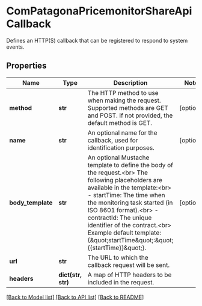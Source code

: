 # ComPatagonaPricemonitorShareApiCallback

Defines an HTTP(S) callback that can be registered to respond to system events.
## Properties
Name | Type | Description | Notes
------------ | ------------- | ------------- | -------------
**method** | **str** | The HTTP method to use when making the request. Supported methods are GET and POST. If not provided, the default method is GET. | [optional] 
**name** | **str** | An optional name for the callback, used for identification purposes. | [optional] 
**body_template** | **str** | An optional Mustache template to define the body of the request.&lt;br&gt; The following placeholders are available in the template:&lt;br&gt; - startTime: The time when the monitoring task started (in ISO 8601 format).&lt;br&gt; - contractId: The unique identifier of the contract.&lt;br&gt; Example default template: {\&quot;startTime\&quot;:\&quot;{{startTime}}\&quot;}. | [optional] 
**url** | **str** | The URL to which the callback request will be sent. | 
**headers** | **dict(str, str)** | A map of HTTP headers to be included in the request. | 

[[Back to Model list]](../README.md#documentation-for-models) [[Back to API list]](../README.md#documentation-for-api-endpoints) [[Back to README]](../README.md)


